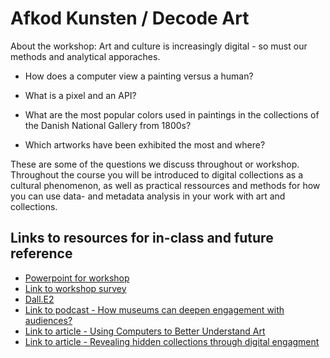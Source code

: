 # Afkod Kunsten / Decode Art
About the workshop: 
Art and culture is increasingly digital - so must our methods and analytical apporaches. 

* How does a computer view a painting versus a human? 

* What is a pixel and an API?

* What are the most popular colors used in paintings in the collections of the Danish National Gallery from 1800s?

* Which artworks have been exhibited the most and where? 

These are some of the questions we discuss throughout or workshop. Throughout the course you will be introduced to digital collections as a cultural phenomenon, as well as practical ressources and methods for how you can use data- and metadata analysis in your work with art and collections.   



## Links to resources for in-class and future reference
* [Powerpoint for workshop](https://github.com/maxodsbjerg/AfkodKunsten/blob/main/Afkod%20Kunsten%20PP.pdf)
* [Link to workshop survey](https://www.survey-xact.dk/LinkCollector?key=UADDX2NWLPCN)
* [Dall.E2](https://openai.com/dall-e-2/) 
* [Link to podcast - How museums can deepen engagement with audiences?](https://www.theheritagelab.in/museum-digital-audience-engagement/)
* [Link to article - Using Computers to Better Understand Art](https://theconversation.com/using-computers-to-better-understand-art-56887)
* [Link to article - Revealing hidden collections through digital engagment](https://www.culturehive.co.uk/resources/revealing-hidden-collections-through-digital-engagement/)
